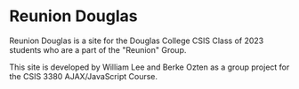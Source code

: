 # Reunion Douglas
Reunion Douglas is a site for the Douglas College CSIS Class of 2023 students who are a part of the "Reunion" Group.

This site is developed by William Lee and Berke Ozten as a group project for the CSIS 3380 AJAX/JavaScript Course.
